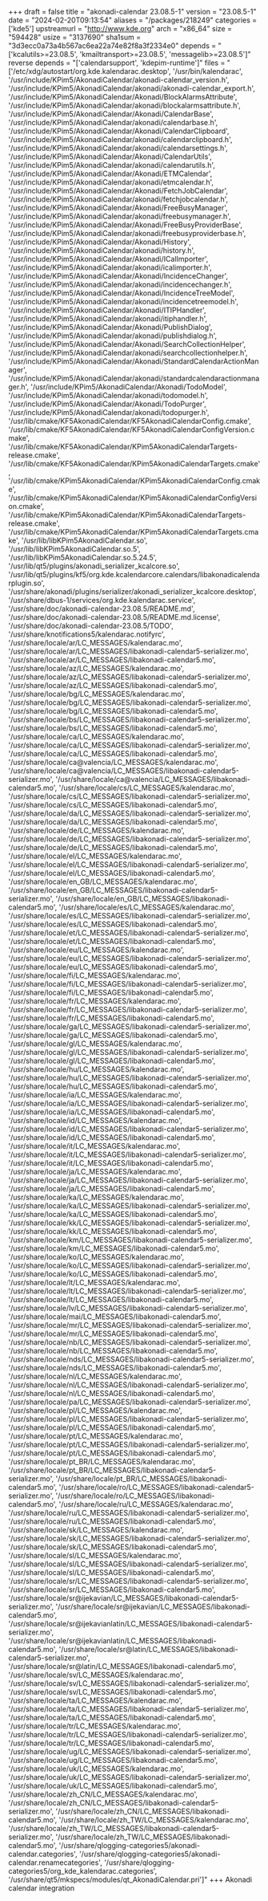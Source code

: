 +++
draft = false
title = "akonadi-calendar 23.08.5-1"
version = "23.08.5-1"
date = "2024-02-20T09:13:54"
aliases = "/packages/218249"
categories = ['kde5']
upstreamurl = "http://www.kde.org"
arch = "x86_64"
size = "594428"
usize = "3137690"
sha1sum = "3d3ecc0a73a4b567ac6ea22a74e82f8a3f2334e0"
depends = "['kcalutils>=23.08.5', 'kmailtransport>=23.08.5', 'messagelib>=23.08.5']"
reverse depends = "['calendarsupport', 'kdepim-runtime']"
files = "['/etc/xdg/autostart/org.kde.kalendarac.desktop', '/usr/bin/kalendarac', '/usr/include/KPim5/AkonadiCalendar/akonadi-calendar_version.h', '/usr/include/KPim5/AkonadiCalendar/akonadi/akonadi-calendar_export.h', '/usr/include/KPim5/AkonadiCalendar/Akonadi/BlockAlarmsAttribute', '/usr/include/KPim5/AkonadiCalendar/akonadi/blockalarmsattribute.h', '/usr/include/KPim5/AkonadiCalendar/Akonadi/CalendarBase', '/usr/include/KPim5/AkonadiCalendar/akonadi/calendarbase.h', '/usr/include/KPim5/AkonadiCalendar/Akonadi/CalendarClipboard', '/usr/include/KPim5/AkonadiCalendar/akonadi/calendarclipboard.h', '/usr/include/KPim5/AkonadiCalendar/akonadi/calendarsettings.h', '/usr/include/KPim5/AkonadiCalendar/Akonadi/CalendarUtils', '/usr/include/KPim5/AkonadiCalendar/akonadi/calendarutils.h', '/usr/include/KPim5/AkonadiCalendar/Akonadi/ETMCalendar', '/usr/include/KPim5/AkonadiCalendar/akonadi/etmcalendar.h', '/usr/include/KPim5/AkonadiCalendar/Akonadi/FetchJobCalendar', '/usr/include/KPim5/AkonadiCalendar/akonadi/fetchjobcalendar.h', '/usr/include/KPim5/AkonadiCalendar/Akonadi/FreeBusyManager', '/usr/include/KPim5/AkonadiCalendar/akonadi/freebusymanager.h', '/usr/include/KPim5/AkonadiCalendar/Akonadi/FreeBusyProviderBase', '/usr/include/KPim5/AkonadiCalendar/akonadi/freebusyproviderbase.h', '/usr/include/KPim5/AkonadiCalendar/Akonadi/History', '/usr/include/KPim5/AkonadiCalendar/akonadi/history.h', '/usr/include/KPim5/AkonadiCalendar/Akonadi/ICalImporter', '/usr/include/KPim5/AkonadiCalendar/akonadi/icalimporter.h', '/usr/include/KPim5/AkonadiCalendar/Akonadi/IncidenceChanger', '/usr/include/KPim5/AkonadiCalendar/akonadi/incidencechanger.h', '/usr/include/KPim5/AkonadiCalendar/Akonadi/IncidenceTreeModel', '/usr/include/KPim5/AkonadiCalendar/akonadi/incidencetreemodel.h', '/usr/include/KPim5/AkonadiCalendar/Akonadi/ITIPHandler', '/usr/include/KPim5/AkonadiCalendar/akonadi/itiphandler.h', '/usr/include/KPim5/AkonadiCalendar/Akonadi/PublishDialog', '/usr/include/KPim5/AkonadiCalendar/akonadi/publishdialog.h', '/usr/include/KPim5/AkonadiCalendar/Akonadi/SearchCollectionHelper', '/usr/include/KPim5/AkonadiCalendar/akonadi/searchcollectionhelper.h', '/usr/include/KPim5/AkonadiCalendar/Akonadi/StandardCalendarActionManager', '/usr/include/KPim5/AkonadiCalendar/akonadi/standardcalendaractionmanager.h', '/usr/include/KPim5/AkonadiCalendar/Akonadi/TodoModel', '/usr/include/KPim5/AkonadiCalendar/akonadi/todomodel.h', '/usr/include/KPim5/AkonadiCalendar/Akonadi/TodoPurger', '/usr/include/KPim5/AkonadiCalendar/akonadi/todopurger.h', '/usr/lib/cmake/KF5AkonadiCalendar/KF5AkonadiCalendarConfig.cmake', '/usr/lib/cmake/KF5AkonadiCalendar/KF5AkonadiCalendarConfigVersion.cmake', '/usr/lib/cmake/KF5AkonadiCalendar/KPim5AkonadiCalendarTargets-release.cmake', '/usr/lib/cmake/KF5AkonadiCalendar/KPim5AkonadiCalendarTargets.cmake', '/usr/lib/cmake/KPim5AkonadiCalendar/KPim5AkonadiCalendarConfig.cmake', '/usr/lib/cmake/KPim5AkonadiCalendar/KPim5AkonadiCalendarConfigVersion.cmake', '/usr/lib/cmake/KPim5AkonadiCalendar/KPim5AkonadiCalendarTargets-release.cmake', '/usr/lib/cmake/KPim5AkonadiCalendar/KPim5AkonadiCalendarTargets.cmake', '/usr/lib/libKPim5AkonadiCalendar.so', '/usr/lib/libKPim5AkonadiCalendar.so.5', '/usr/lib/libKPim5AkonadiCalendar.so.5.24.5', '/usr/lib/qt5/plugins/akonadi_serializer_kcalcore.so', '/usr/lib/qt5/plugins/kf5/org.kde.kcalendarcore.calendars/libakonadicalendarplugin.so', '/usr/share/akonadi/plugins/serializer/akonadi_serializer_kcalcore.desktop', '/usr/share/dbus-1/services/org.kde.kalendarac.service', '/usr/share/doc/akonadi-calendar-23.08.5/README.md', '/usr/share/doc/akonadi-calendar-23.08.5/README.md.license', '/usr/share/doc/akonadi-calendar-23.08.5/TODO', '/usr/share/knotifications5/kalendarac.notifyrc', '/usr/share/locale/ar/LC_MESSAGES/kalendarac.mo', '/usr/share/locale/ar/LC_MESSAGES/libakonadi-calendar5-serializer.mo', '/usr/share/locale/ar/LC_MESSAGES/libakonadi-calendar5.mo', '/usr/share/locale/az/LC_MESSAGES/kalendarac.mo', '/usr/share/locale/az/LC_MESSAGES/libakonadi-calendar5-serializer.mo', '/usr/share/locale/az/LC_MESSAGES/libakonadi-calendar5.mo', '/usr/share/locale/bg/LC_MESSAGES/kalendarac.mo', '/usr/share/locale/bg/LC_MESSAGES/libakonadi-calendar5-serializer.mo', '/usr/share/locale/bg/LC_MESSAGES/libakonadi-calendar5.mo', '/usr/share/locale/bs/LC_MESSAGES/libakonadi-calendar5-serializer.mo', '/usr/share/locale/bs/LC_MESSAGES/libakonadi-calendar5.mo', '/usr/share/locale/ca/LC_MESSAGES/kalendarac.mo', '/usr/share/locale/ca/LC_MESSAGES/libakonadi-calendar5-serializer.mo', '/usr/share/locale/ca/LC_MESSAGES/libakonadi-calendar5.mo', '/usr/share/locale/ca@valencia/LC_MESSAGES/kalendarac.mo', '/usr/share/locale/ca@valencia/LC_MESSAGES/libakonadi-calendar5-serializer.mo', '/usr/share/locale/ca@valencia/LC_MESSAGES/libakonadi-calendar5.mo', '/usr/share/locale/cs/LC_MESSAGES/kalendarac.mo', '/usr/share/locale/cs/LC_MESSAGES/libakonadi-calendar5-serializer.mo', '/usr/share/locale/cs/LC_MESSAGES/libakonadi-calendar5.mo', '/usr/share/locale/da/LC_MESSAGES/libakonadi-calendar5-serializer.mo', '/usr/share/locale/da/LC_MESSAGES/libakonadi-calendar5.mo', '/usr/share/locale/de/LC_MESSAGES/kalendarac.mo', '/usr/share/locale/de/LC_MESSAGES/libakonadi-calendar5-serializer.mo', '/usr/share/locale/de/LC_MESSAGES/libakonadi-calendar5.mo', '/usr/share/locale/el/LC_MESSAGES/kalendarac.mo', '/usr/share/locale/el/LC_MESSAGES/libakonadi-calendar5-serializer.mo', '/usr/share/locale/el/LC_MESSAGES/libakonadi-calendar5.mo', '/usr/share/locale/en_GB/LC_MESSAGES/kalendarac.mo', '/usr/share/locale/en_GB/LC_MESSAGES/libakonadi-calendar5-serializer.mo', '/usr/share/locale/en_GB/LC_MESSAGES/libakonadi-calendar5.mo', '/usr/share/locale/es/LC_MESSAGES/kalendarac.mo', '/usr/share/locale/es/LC_MESSAGES/libakonadi-calendar5-serializer.mo', '/usr/share/locale/es/LC_MESSAGES/libakonadi-calendar5.mo', '/usr/share/locale/et/LC_MESSAGES/libakonadi-calendar5-serializer.mo', '/usr/share/locale/et/LC_MESSAGES/libakonadi-calendar5.mo', '/usr/share/locale/eu/LC_MESSAGES/kalendarac.mo', '/usr/share/locale/eu/LC_MESSAGES/libakonadi-calendar5-serializer.mo', '/usr/share/locale/eu/LC_MESSAGES/libakonadi-calendar5.mo', '/usr/share/locale/fi/LC_MESSAGES/kalendarac.mo', '/usr/share/locale/fi/LC_MESSAGES/libakonadi-calendar5-serializer.mo', '/usr/share/locale/fi/LC_MESSAGES/libakonadi-calendar5.mo', '/usr/share/locale/fr/LC_MESSAGES/kalendarac.mo', '/usr/share/locale/fr/LC_MESSAGES/libakonadi-calendar5-serializer.mo', '/usr/share/locale/fr/LC_MESSAGES/libakonadi-calendar5.mo', '/usr/share/locale/ga/LC_MESSAGES/libakonadi-calendar5-serializer.mo', '/usr/share/locale/ga/LC_MESSAGES/libakonadi-calendar5.mo', '/usr/share/locale/gl/LC_MESSAGES/kalendarac.mo', '/usr/share/locale/gl/LC_MESSAGES/libakonadi-calendar5-serializer.mo', '/usr/share/locale/gl/LC_MESSAGES/libakonadi-calendar5.mo', '/usr/share/locale/hu/LC_MESSAGES/kalendarac.mo', '/usr/share/locale/hu/LC_MESSAGES/libakonadi-calendar5-serializer.mo', '/usr/share/locale/hu/LC_MESSAGES/libakonadi-calendar5.mo', '/usr/share/locale/ia/LC_MESSAGES/kalendarac.mo', '/usr/share/locale/ia/LC_MESSAGES/libakonadi-calendar5-serializer.mo', '/usr/share/locale/ia/LC_MESSAGES/libakonadi-calendar5.mo', '/usr/share/locale/id/LC_MESSAGES/kalendarac.mo', '/usr/share/locale/id/LC_MESSAGES/libakonadi-calendar5-serializer.mo', '/usr/share/locale/id/LC_MESSAGES/libakonadi-calendar5.mo', '/usr/share/locale/it/LC_MESSAGES/kalendarac.mo', '/usr/share/locale/it/LC_MESSAGES/libakonadi-calendar5-serializer.mo', '/usr/share/locale/it/LC_MESSAGES/libakonadi-calendar5.mo', '/usr/share/locale/ja/LC_MESSAGES/kalendarac.mo', '/usr/share/locale/ja/LC_MESSAGES/libakonadi-calendar5-serializer.mo', '/usr/share/locale/ja/LC_MESSAGES/libakonadi-calendar5.mo', '/usr/share/locale/ka/LC_MESSAGES/kalendarac.mo', '/usr/share/locale/ka/LC_MESSAGES/libakonadi-calendar5-serializer.mo', '/usr/share/locale/ka/LC_MESSAGES/libakonadi-calendar5.mo', '/usr/share/locale/kk/LC_MESSAGES/libakonadi-calendar5-serializer.mo', '/usr/share/locale/kk/LC_MESSAGES/libakonadi-calendar5.mo', '/usr/share/locale/km/LC_MESSAGES/libakonadi-calendar5-serializer.mo', '/usr/share/locale/km/LC_MESSAGES/libakonadi-calendar5.mo', '/usr/share/locale/ko/LC_MESSAGES/kalendarac.mo', '/usr/share/locale/ko/LC_MESSAGES/libakonadi-calendar5-serializer.mo', '/usr/share/locale/ko/LC_MESSAGES/libakonadi-calendar5.mo', '/usr/share/locale/lt/LC_MESSAGES/kalendarac.mo', '/usr/share/locale/lt/LC_MESSAGES/libakonadi-calendar5-serializer.mo', '/usr/share/locale/lt/LC_MESSAGES/libakonadi-calendar5.mo', '/usr/share/locale/lv/LC_MESSAGES/libakonadi-calendar5-serializer.mo', '/usr/share/locale/mai/LC_MESSAGES/libakonadi-calendar5.mo', '/usr/share/locale/mr/LC_MESSAGES/libakonadi-calendar5-serializer.mo', '/usr/share/locale/mr/LC_MESSAGES/libakonadi-calendar5.mo', '/usr/share/locale/nb/LC_MESSAGES/libakonadi-calendar5-serializer.mo', '/usr/share/locale/nb/LC_MESSAGES/libakonadi-calendar5.mo', '/usr/share/locale/nds/LC_MESSAGES/libakonadi-calendar5-serializer.mo', '/usr/share/locale/nds/LC_MESSAGES/libakonadi-calendar5.mo', '/usr/share/locale/nl/LC_MESSAGES/kalendarac.mo', '/usr/share/locale/nl/LC_MESSAGES/libakonadi-calendar5-serializer.mo', '/usr/share/locale/nl/LC_MESSAGES/libakonadi-calendar5.mo', '/usr/share/locale/pa/LC_MESSAGES/libakonadi-calendar5-serializer.mo', '/usr/share/locale/pl/LC_MESSAGES/kalendarac.mo', '/usr/share/locale/pl/LC_MESSAGES/libakonadi-calendar5-serializer.mo', '/usr/share/locale/pl/LC_MESSAGES/libakonadi-calendar5.mo', '/usr/share/locale/pt/LC_MESSAGES/kalendarac.mo', '/usr/share/locale/pt/LC_MESSAGES/libakonadi-calendar5-serializer.mo', '/usr/share/locale/pt/LC_MESSAGES/libakonadi-calendar5.mo', '/usr/share/locale/pt_BR/LC_MESSAGES/kalendarac.mo', '/usr/share/locale/pt_BR/LC_MESSAGES/libakonadi-calendar5-serializer.mo', '/usr/share/locale/pt_BR/LC_MESSAGES/libakonadi-calendar5.mo', '/usr/share/locale/ro/LC_MESSAGES/libakonadi-calendar5-serializer.mo', '/usr/share/locale/ro/LC_MESSAGES/libakonadi-calendar5.mo', '/usr/share/locale/ru/LC_MESSAGES/kalendarac.mo', '/usr/share/locale/ru/LC_MESSAGES/libakonadi-calendar5-serializer.mo', '/usr/share/locale/ru/LC_MESSAGES/libakonadi-calendar5.mo', '/usr/share/locale/sk/LC_MESSAGES/kalendarac.mo', '/usr/share/locale/sk/LC_MESSAGES/libakonadi-calendar5-serializer.mo', '/usr/share/locale/sk/LC_MESSAGES/libakonadi-calendar5.mo', '/usr/share/locale/sl/LC_MESSAGES/kalendarac.mo', '/usr/share/locale/sl/LC_MESSAGES/libakonadi-calendar5-serializer.mo', '/usr/share/locale/sl/LC_MESSAGES/libakonadi-calendar5.mo', '/usr/share/locale/sr/LC_MESSAGES/libakonadi-calendar5-serializer.mo', '/usr/share/locale/sr/LC_MESSAGES/libakonadi-calendar5.mo', '/usr/share/locale/sr@ijekavian/LC_MESSAGES/libakonadi-calendar5-serializer.mo', '/usr/share/locale/sr@ijekavian/LC_MESSAGES/libakonadi-calendar5.mo', '/usr/share/locale/sr@ijekavianlatin/LC_MESSAGES/libakonadi-calendar5-serializer.mo', '/usr/share/locale/sr@ijekavianlatin/LC_MESSAGES/libakonadi-calendar5.mo', '/usr/share/locale/sr@latin/LC_MESSAGES/libakonadi-calendar5-serializer.mo', '/usr/share/locale/sr@latin/LC_MESSAGES/libakonadi-calendar5.mo', '/usr/share/locale/sv/LC_MESSAGES/kalendarac.mo', '/usr/share/locale/sv/LC_MESSAGES/libakonadi-calendar5-serializer.mo', '/usr/share/locale/sv/LC_MESSAGES/libakonadi-calendar5.mo', '/usr/share/locale/ta/LC_MESSAGES/kalendarac.mo', '/usr/share/locale/ta/LC_MESSAGES/libakonadi-calendar5-serializer.mo', '/usr/share/locale/ta/LC_MESSAGES/libakonadi-calendar5.mo', '/usr/share/locale/tr/LC_MESSAGES/kalendarac.mo', '/usr/share/locale/tr/LC_MESSAGES/libakonadi-calendar5-serializer.mo', '/usr/share/locale/tr/LC_MESSAGES/libakonadi-calendar5.mo', '/usr/share/locale/ug/LC_MESSAGES/libakonadi-calendar5-serializer.mo', '/usr/share/locale/ug/LC_MESSAGES/libakonadi-calendar5.mo', '/usr/share/locale/uk/LC_MESSAGES/kalendarac.mo', '/usr/share/locale/uk/LC_MESSAGES/libakonadi-calendar5-serializer.mo', '/usr/share/locale/uk/LC_MESSAGES/libakonadi-calendar5.mo', '/usr/share/locale/zh_CN/LC_MESSAGES/kalendarac.mo', '/usr/share/locale/zh_CN/LC_MESSAGES/libakonadi-calendar5-serializer.mo', '/usr/share/locale/zh_CN/LC_MESSAGES/libakonadi-calendar5.mo', '/usr/share/locale/zh_TW/LC_MESSAGES/kalendarac.mo', '/usr/share/locale/zh_TW/LC_MESSAGES/libakonadi-calendar5-serializer.mo', '/usr/share/locale/zh_TW/LC_MESSAGES/libakonadi-calendar5.mo', '/usr/share/qlogging-categories5/akonadi-calendar.categories', '/usr/share/qlogging-categories5/akonadi-calendar.renamecategories', '/usr/share/qlogging-categories5/org_kde_kalendarac.categories', '/usr/share/qt5/mkspecs/modules/qt_AkonadiCalendar.pri']"
+++
Akonadi calendar integration
